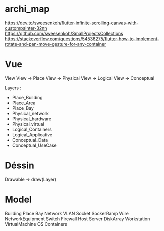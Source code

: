 # archi_map

https://dev.to/sweesenkoh/flutter-infinite-scrolling-canvas-with-custompainter-32nn
https://github.com/sweesenkoh/SmallProjectsCollections
https://stackoverflow.com/questions/54536275/flutter-how-to-implement-rotate-and-pan-move-gesture-for-any-container



# Vue
View
View -> Place
View -> Physical
View -> Logical
View -> Conceptual

Layers :
- Place_Building
- Place_Area
- Place_Bay
- Physical_network
- Physical_hardware
- Physical_virtual
- Logical_Containers
- Logical_Applicative
- Conceptual_Data
- Conceptual_UseCase

# Déssin

Drawable
-> draw(Layer)

# Model

Building
Place
Bay
Network
VLAN
Socket
SockerRamp
Wire
NetworkEquipment
Switch
Firewall
Host
Server
DiskArray
Workstation
VirtualMachine
OS
Containers

